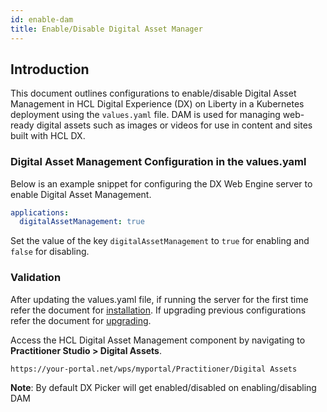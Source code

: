 ```yaml
---
id: enable-dam
title: Enable/Disable Digital Asset Manager
---
```


## Introduction
This document outlines configurations to enable/disable Digital Asset Management in HCL Digital Experience (DX) on Liberty in a Kubernetes deployment using the `values.yaml` file. DAM is used for managing web-ready digital assets such as images or videos for use in content and sites built with HCL DX.

### Digital Asset Management Configuration in the values.yaml
Below is an example snippet for configuring the DX Web Engine server to enable Digital Asset Management.

```yaml
applications:
  digitalAssetManagement: true
```
Set the value of the key `digitalAssetManagement` to `true` for enabling and `false` for disabling.

### Validation
After updating the values.yaml file, if running the server for the first time refer the document for [installation](./install.md). If upgrading previous configurations refer the document for [upgrading](./helm-upgrade-values.md). 

Access the HCL Digital Asset Management component by navigating to **Practitioner Studio > Digital Assets**.

```
https://your-portal.net/wps/myportal/Practitioner/Digital Assets
```

**Note**: By default DX Picker will get enabled/disabled on enabling/disabling DAM